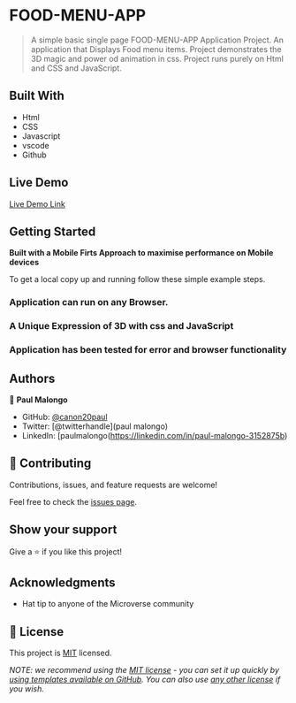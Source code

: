 # FOOD-MENU-APP


>  A simple basic single page FOOD-MENU-APP Application Project. An application that Displays Food menu items. Project demonstrates the 3D magic and power od animation in css. Project runs purely on Html and CSS and JavaScript.
## Built With

- Html
- CSS
- Javascript
- vscode
- Github

## Live Demo 

[Live Demo Link](https://canon20paul.github.io/FOOD-MENU-APP/)


## Getting Started

**Built with a Mobile Firts Approach to maximise performance on Mobile devices**


To get a local copy up and running follow these simple example steps.

### Application can run on any Browser.

###  A Unique Expression of 3D with css and JavaScript

### Application has been tested for error and browser functionality





## Authors

👤 **Paul Malongo**

- GitHub: [@canon20paul](https://github.com/canon20paul/)
- Twitter: [@twitterhandle](paul malongo)
- LinkedIn: [paulmalongo(https://linkedin.com/in/paul-malongo-3152875b)

## 🤝 Contributing

Contributions, issues, and feature requests are welcome!

Feel free to check the [issues page](../../issues/).

## Show your support

Give a ⭐️ if you like this project!

## Acknowledgments

- Hat tip to anyone of the  Microverse community

## 📝 License

This project is [MIT](./LICENSE) licensed.

_NOTE: we recommend using the [MIT license](https://choosealicense.com/licenses/mit/) - you can set it up quickly by [using templates available on GitHub](https://docs.github.com/en/communities/setting-up-your-project-for-healthy-contributions/adding-a-license-to-a-repository). You can also use [any other license](https://choosealicense.com/licenses/) if you wish._

